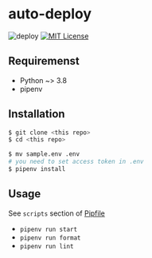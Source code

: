 # auto-deploy

![deploy](https://github.com/averak/auto-deploy/workflows/deploy/badge.svg)
[![MIT License](http://img.shields.io/badge/license-MIT-blue.svg?style=flat)](LICENSE)

## Requiremenst

- Python ~> 3.8
- pipenv

## Installation

```sh
$ git clone <this repo>
$ cd <this repo>

$ mv sample.env .env
# you need to set access token in .env
$ pipenv install
```

## Usage

See `scripts` section of [Pipfile](./app/Pipfile)

- `pipenv run start`
- `pipenv run format`
- `pipenv run lint`
